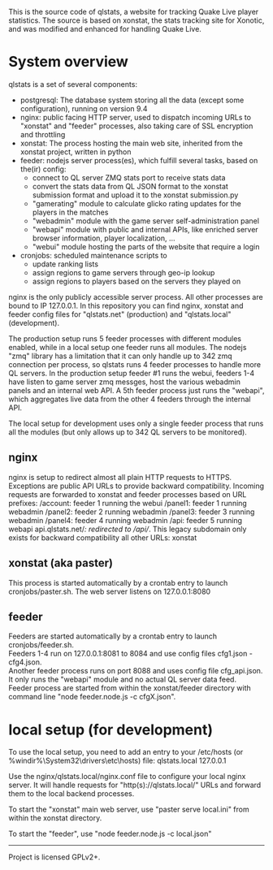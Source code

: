 This is the source code of qlstats, a website for tracking Quake Live player statistics.
The source is based on xonstat, the stats tracking site for Xonotic, and was modified and enhanced for handling Quake Live.

System overview
===
qlstats is a set of several components:
- postgresql: The database system storing all the data (except some configuration), running on version 9.4
- nginx: public facing HTTP server, used to dispatch incoming URLs to "xonstat" and "feeder" processes, also taking care of SSL encryption and throttling
- xonstat: The process hosting the main web site, inherited from the xonstat project, written in python
- feeder: nodejs server process(es), which fulfill several tasks, based on the(ir) config:
  - connect to QL server ZMQ stats port to receive stats data
  - convert the stats data from QL JSON format to the xonstat submission format and upload it to the xonstat submission.py
  - "gamerating" module to calculate glicko rating updates for the players in the matches
  - "webadmin" module with the game server self-administration panel
  - "webapi" module with public and internal APIs, like enriched server browser information, player localization, ...
  - "webui" module hosting the parts of the website that require a login
- cronjobs: scheduled maintenance scripts to 
  - update ranking lists
  - assign regions to game servers through geo-ip lookup
  - assign regions to players based on the servers they played on

nginx is the only publicly accessible server process. All other processes are bound to IP 127.0.0.1.
In this repository you can find nginx, xonstat and feeder config files for "qlstats.net" (production) and "qlstats.local" (development).

The production setup runs 5 feeder processes with different modules enabled, while in a local setup one feeder runs all modules.
The nodejs "zmq" library has a limitation that it can only handle up to 342 zmq connection per process, so qlstats runs 4 feeder processes to handle more QL servers.
In the production setup feeder #1 runs the webui, feeders 1-4 have listen to game server zmq messges, host the various webadmin panels and an internal web API.
A 5th feeder process just runs the "webapi", which aggregates live data from the other 4 feeders through the internal API.

The local setup for development uses only a single feeder process that runs all the modules (but only allows up to 342 QL servers to be monitored).


nginx
---
nginx is setup to redirect almost all plain HTTP requests to HTTPS. Exceptions are public API URLs to provide backward compatibility.
Incoming requests are forwarded to xonstat and feeder processes based on URL prefixes:
/account: feeder 1 running the webui
/panel1: feeder 1 running webadmin
/panel2: feeder 2 running webadmin
/panel3: feeder 3 running webadmin
/panel4: feeder 4 running webadmin
/api: feeder 5 running webapi
api.qlstats.net/*: redirected to /api/*. This legacy subdomain only exists for backward compatibility
all other URLs: xonstat

xonstat (aka paster)
---
This process is started automatically by a crontab entry to launch cronjobs/paster.sh.
The web server listens on 127.0.0.1:8080

feeder
---
Feeders are started automatically by a crontab entry to launch cronjobs/feeder.sh.  
Feeders 1-4 run on 127.0.0.1:8081 to 8084 and use config files cfg1.json - cfg4.json.  
Another feeder process runs on port 8088 and uses config file cfg_api.json. It only runs the "webapi" module and no actual QL server data feed.  
Feeder process are started from within the xonstat/feeder directory with command line "node feeder.node.js -c cfgX.json".


local setup (for development)
===
To use the local setup, you need to add an entry to your /etc/hosts (or %windir%\System32\drivers\etc\hosts) file: qlstats.local 127.0.0.1

Use the nginx/qlstats.local/nginx.conf file to configure your local nginx server. It will handle requests for "http(s)://qlstats.local/" URLs and
forward them to the local backend processes.

To start the "xonstat" main web server, use "paster serve local.ini" from within the xonstat directory.

To start the "feeder", use "node feeder.node.js -c local.json"



----

Project is licensed GPLv2+.
